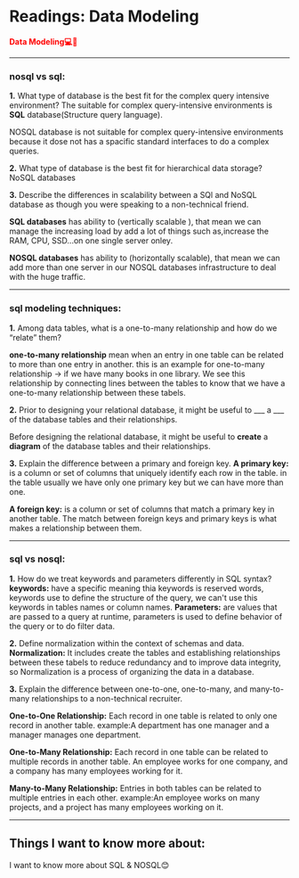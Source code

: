 # Readings: Data Modeling


**<span style="color:red">Data Modeling💻📒</span>**

____________________________________

### nosql vs sql:

**1.** What type of database is the best fit for the complex query intensive environment?
The suitable for complex query-intensive environments is **SQL** database(Structure query language).

NOSQL database is not suitable for complex query-intensive environments because it dose not has a spacific standard interfaces to do a complex queries.

**2.** What type of database is the best fit for hierarchical data storage?
NoSQL databases

**3.** Describe the differences in scalability between a SQl and NoSQL database as though you were speaking to a non-technical friend.

**SQL databases** has ability to (vertically scalable ), that mean we can manage the increasing load by add a lot of things such as,increase the RAM, CPU, SSD...on one single server onley.

**NOSQL databases** has ability to (horizontally scalable), that mean we can add more than one server in our NOSQL databases infrastructure to deal with the huge traffic.
__________________________________

### sql modeling techniques:

**1.** Among data tables, what is a one-to-many relationship and how do we “relate” them?

**one-to-many relationship** mean when an entry in one table can be related to more than one entry in another. 
this is an example for one-to-many relationship -> if we have many books in one library. We see this relationship by connecting lines between the tables to know that we have a one-to-many relationship between these tabels.

**2.** Prior to designing your relational database, it might be useful to ___ a ___ of the database tables and their relationships.

Before designing the relational database, it might be useful to **create** a **diagram** of the database tables and their relationships.

**3.** Explain the difference between a primary and foreign key.
**A primary key:** is a column or set of columns that uniquely identify each row in the table. in the table usually we have only one primary key but we can have more than one.

**A foreign key:** is a column or set of columns that match a primary key in another table. The match between foreign keys and primary keys is what makes a relationship between them.
__________________________________

### sql vs nosql:

**1.** How do we treat keywords and parameters differently in SQL syntax?
**keywords:** have a specific meaning thia keywords is reserved words, keywords use to define the structure of the query, we can't use this keywords in tables names or column names.
**Parameters:** are values that are passed to a query at runtime, parameters is used to define behavior of the query or  to do filter data.

**2.** Define normalization within the context of schemas and data.
**Normalization:** It includes create the tables and establishing relationships between these tabels to reduce 
redundancy and to improve data integrity, so Normalization is a process of organizing the data in a database. 

**3.** Explain the difference between one-to-one, one-to-many, and many-to-many relationships to a non-technical recruiter.

**One-to-One Relationship:** 
Each record in one table is related to only one record in another table.
example:A department has one manager and a manager manages one department.

**One-to-Many Relationship:**
Each record in one table can be related to multiple records in another table.
An employee works for one company, and a company has many employees working for it.

**Many-to-Many Relationship:** Entries in both tables can be related to multiple entries in each other.
example:An employee works on many projects, and a project has many employees working on it.
__________________________________

## Things I want to know more about:

I want to know more about SQL & NOSQL😊
